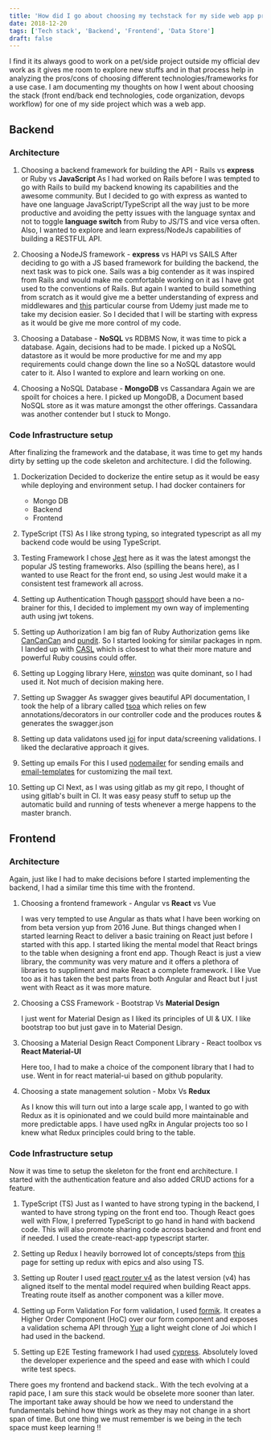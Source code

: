 ```yaml
---
title: 'How did I go about choosing my techstack for my side web app project?'
date: 2018-12-20
tags: ['Tech stack', 'Backend', 'Frontend', 'Data Store']
draft: false
---
```


I find it its always good to work on a pet/side project outside my official dev work as it gives me room to explore new stuffs and in that process help in analyzing the pros/cons of choosing different technologies/frameworks for a use case. I am documenting my thoughts on how I went about choosing the stack (front end/back end technologies, code organization, devops workflow) for one of my side project which was a web app.

## Backend

### Architecture

1.  Choosing a backend framework for building the API - Rails vs **express** or Ruby vs **JavaScript**
    As I had worked on Rails before I was tempted to go with Rails to build my backend knowing its capabilities and the awesome community. But I decided to go with express as wanted to have one language JavaScript/TypeScript all the way just to be more productive and avoiding the petty issues with the language syntax and not to toggle **language switch** from Ruby to JS/TS and vice versa often. Also, I wanted to explore and learn express/NodeJs capabilities of building a RESTFUL API.

2.  Choosing a NodeJS framework - **express** vs HAPI vs SAILS
    After deciding to go with a JS based framework for building the backend, the next task was to pick one. Sails was a big contender as it was inspired from Rails and would make me comfortable working on it as I have got used to the conventions of Rails. But again I wanted to build something from scratch as it would give me a better understanding of express and middlewares and [this][node-js-udemy] particular course from Udemy just made me to take my decision easier. So I decided that I will be starting with express as it would be give me more control of my code.

3.  Choosing a Database - **NoSQL** vs RDBMS
    Now, it was time to pick a database. Again, decisions had to be made. I picked up a NoSQL datastore as it would be more productive for me and my app requirements could change down the line so a NoSQL datastore would cater to it. Also I wanted to explore and learn working on one.

4.  Choosing a NoSQL Database - **MongoDB** vs Cassandara
    Again we are spoilt for choices a here. I picked up MongoDB, a Document based NoSQL store as it was mature amongst the other offerings. Cassandara was another contender but I stuck to Mongo.

### Code Infrastructure setup

After finalizing the framework and the database, it was time to get my hands dirty by setting up the code skeleton and architecture. I did the following.

1. Dockerization
   Decided to dockerize the entire setup as it would be easy while deploying and environment setup. I had docker containers for

   - Mongo DB
   - Backend
   - Frontend

2. TypeScript (TS)
   As I like strong typing, so integrated typescript as all my backend code would be using TypeScript.

3. Testing Framework
   I chose [Jest][jest] here as it was the latest amongst the popular JS testing frameworks. Also (spilling the beans here), as I wanted to use React for the front end, so using Jest would make it a consistent test framework all across.

4. Setting up Authentication
   Though [passport][passport] should have been a no-brainer for this, I decided to implement my own way of implementing auth using jwt tokens.

5. Setting up Authorization
   I am big fan of Ruby Authorization gems like [CanCanCan][cancancan] and [pundit][pundit]. So I started looking for similar packages in npm. I landed up with [CASL][casl] which is closest to what their more mature and powerful Ruby cousins could offer.

6. Setting up Logging library
   Here, [winston][winston] was quite dominant, so I had used it. Not much of decision making here.

7. Setting up Swagger
   As swagger gives beautiful API documentation, I took the help of a library called [tsoa][tsoa] which relies on few annotations/decorators in our controller code and the produces routes & generates the swagger.json

8. Setting up data validatons
   used [joi][joi] for input data/screening validations. I liked the declarative approach it gives.

9. Setting up emails
   For this I used [nodemailer][nodemailer] for sending emails and [email-templates][email-templates] for customizing the mail text.

10. Setting up CI
    Next, as I was using gitlab as my git repo, I thought of using gitlab's built in CI. It was easy peasy stuff to setup up the automatic build and running of tests whenever a merge happens to the master branch.

## Frontend

### Architecture

Again, just like I had to make decisions before I started implementing the backend, I had a similar time this time with the frontend.

1.  Choosing a frontend framework - Angular vs **React** vs Vue

    I was very tempted to use Angular as thats what I have been working on from beta version yup from 2016 June. But things changed when I started learning React to deliver a basic training on React just before I started with this app. I started liking the mental model that React brings to the table when designing a front end app. Though React is just a view library, the community was very mature and it offers a plethora of libraries to suppliment and make React a complete framework.
    I like Vue too as it has taken the best parts from both Angular and React but I just went with React as it was more mature.

2.  Choosing a CSS Framework - Bootstrap Vs **Material Design**

    I just went for Material Design as I liked its principles of UI & UX. I like bootstrap too but just gave in to Material Design.

3.  Choosing a Material Design React Component Library - React toolbox vs **React Material-UI**

    Here too, I had to make a choice of the component library that I had to use. Went in for react material-ui based on github popularity.

4.  Choosing a state management solution - Mobx Vs **Redux**

    As I know this will turn out into a large scale app, I wanted to go with Redux as it is opinionated and we could build more maintainable and more predictable apps. I have used ngRx in Angular projects too so I knew what Redux principles could bring to the table.

### Code Infrastructure setup

Now it was time to setup the skeleton for the front end architecture. I started with the authentication feature and also added CRUD actions for a feature.

1. TypeScript (TS)
   Just as I wanted to have strong typing in the backend, I wanted to have strong typing on the front end too. Though React goes well with Flow, I preferred TypeScript to go hand in hand with backend code. This will also promote sharing code across backend and front end if needed. I used the create-react-app typescript starter.

2. Setting up Redux
   I heavily borrowed lot of concepts/steps from [this][react-redux-typescript] page for setting up redux with epics and also using TS.

3. Setting up Router
   I used [react router v4][react-router] as the latest version (v4) has aligned itself to the mental model required when building React apps. Treating route itself as another component was a killer move.

4. Setting up Form Validation
   For form validation, I used [formik][formik]. It creates a Higher Order Component (HoC) over our form component and exposes a validation schema API through [Yup][yup] a light weight clone of Joi which I had used in the backend.

5. Setting up E2E Testing framework
   I had used [cypress][cypress]. Absolutely loved the developer experience and the speed and ease with which I could write test specs.

There goes my frontend and backend stack.. With the tech evolving at a rapid pace, I am sure this stack would be obselete more sooner than later. The important take away should be how we need to understand the fundamentals behind how things work as they may not change in a short span of time. But one thing we must remember is we being in the tech space must keep learning !!

[node-js-udemy]: https://www.udemy.com/nodejs-master-class/
[jest]: https://jestjs.io/
[passport]: http://www.passportjs.org/
[cancancan]: https://github.com/CanCanCommunity/cancancan
[pundit]: https://github.com/varvet/pundit
[casl]: https://github.com/stalniy/casl
[winston]: https://github.com/winstonjs/winston
[tsoa]: https://github.com/lukeautry/tsoa
[mongoose]: https://github.com/Automattic/mongoose
[joi]: https://github.com/hapijs/joi
[nodemailer]: https://github.com/nodemailer/nodemailer
[email-templates]: https://github.com/niftylettuce/email-templates
[jest]: https://jestjs.io/
[react-router]: https://github.com/ReactTraining/react-router
[react-redux-typescript]: https://github.com/piotrwitek/react-redux-typescript-guide
[formik]: https://github.com/jaredpalmer/formik
[yup]: https://github.com/jquense/yup
[cypress]: https://www.cypress.io/
